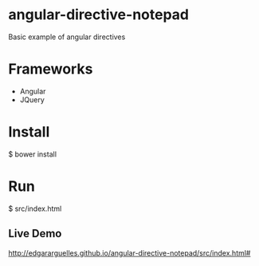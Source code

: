 # angular-directive-notepad
Basic example of angular directives

# Frameworks
 - Angular
 - JQuery
 
# Install
$ bower install

# Run
$ src/index.html

## Live Demo
http://edgararguelles.github.io/angular-directive-notepad/src/index.html#